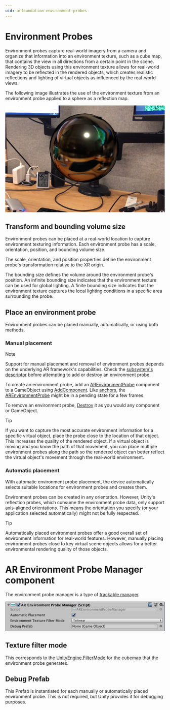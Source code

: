 ```yaml
---
uid: arfoundation-environment-probes
---
```

# Environment Probes

Environment probes capture real-world imagery from a camera and organize that information into an environment texture, such as a cube map, that contains the view in all directions from a certain point in the scene. Rendering 3D objects using this environment texture allows for real-world imagery to be reflected in the rendered objects, which creates realistic reflections and lighting of virtual objects as influenced by the real-world views.

The following image illustrates the use of the environment texture from an environment probe applied to a sphere as a reflection map.

![Sphere with a reflection map from an environment probe](../images/ar-environment-probe-reflection-example.png)

## Transform and bounding volume size

Environment probes can be placed at a real-world location to capture environment texturing information. Each environment probe has a scale, orientation, position, and bounding volume size.

The scale, orientation, and position properties define the environment probe's transformation relative to the XR origin.

The bounding size defines the volume around the environment probe's position. An infinite bounding size indicates that the environment texture can be used for global lighting. A finite bounding size indicates that the environment texture captures the local lighting conditions in a specific area surrounding the probe.

## Place an environment probe

Environment probes can be placed manually, automatically, or using both methods.

### Manual placement

> [!NOTE]
> Support for manual placement and removal of environment probes depends on the underlying AR framework's capabilities. Check the [subsystem's descriptor](xref:UnityEngine.XR.ARSubsystems.XREnvironmentProbeSubsystemDescriptor) before attempting to add or destroy an environment probe.

To create an environment probe, add an [AREnvironmentProbe](xref:UnityEngine.XR.ARFoundation.AREnvironmentProbe) component to a GameObject using [AddComponent](xref:UnityEngine.GameObject.AddComponent(System.Type)). Like [anchors](xref:arfoundation-anchors), the [AREnvironmentProbe](xref:UnityEngine.XR.ARFoundation.AREnvironmentProbe) might be in a pending state for a few frames.

To remove an environment probe, [Destroy](xref:UnityEngine.Object.Destroy(UnityEngine.Object)) it as you would any component or GameObject.

> [!TIP]
> If you want to capture the most accurate environment information for a specific virtual object, place the probe close to the location of that object. This increases the quality of the rendered object. If a virtual object is moving and you know the path of that movement, you can place multiple environment probes along the path so the rendered object can better reflect the virtual object's movement through the real-world environment.

### Automatic placement

With automatic environment probe placement, the device automatically selects suitable locations for environment probes and creates them.

Environment probes can be created in any orientation. However, Unity's reflection probes, which consume the environment probe data, only support axis-aligned orientations. This means the orientation you specify (or your application selected automatically) might not be fully respected.

> [!TIP]
> Automatically placed environment probes offer a good overall set of environment information for real-world features. However, manually placing environment probes close to key virtual scene objects allows for a better environmental rendering quality of those objects.

# AR Environment Probe Manager component

The environment probe manager is a type of [trackable manager](xref:arfoundation-managers#trackables-and-trackable-managers).

![AR Environment Probe Manager component](../images/ar-environment-probe-manager.png)

## Texture filter mode

This corresponds to the [UnityEngine.FilterMode](https://docs.unity3d.com/ScriptReference/FilterMode.html) for the cubemap that the environment probe generates.

## Debug Prefab

This Prefab is instantiated for each manually or automatically placed environment probe. This is not required, but Unity provides it for debugging purposes.
